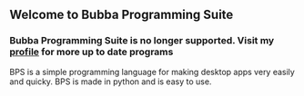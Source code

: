 ## Welcome to Bubba Programming Suite

### Bubba Programming Suite is no longer supported. Visit my [profile](https://github.com/Bubbalegoda) for more up to date programs

BPS is a simple programming language for making desktop apps very easily and quicky. BPS is made in python and is easy to use.
